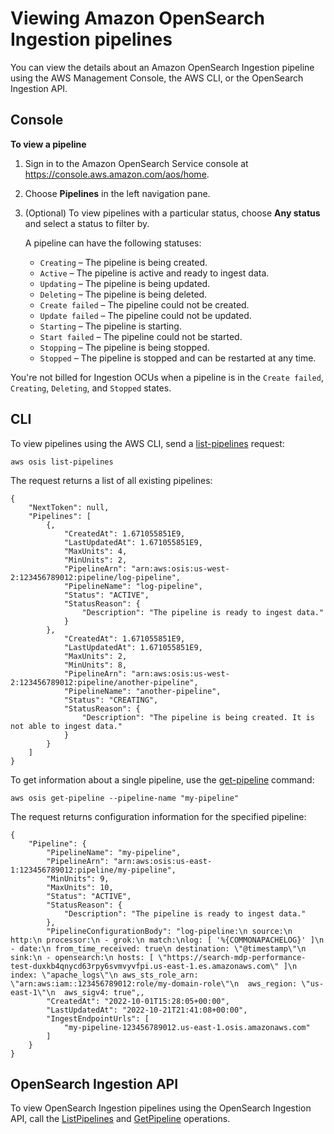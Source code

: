 # Viewing Amazon OpenSearch Ingestion pipelines<a name="list-pipeline"></a>

You can view the details about an Amazon OpenSearch Ingestion pipeline using the AWS Management Console, the AWS CLI, or the OpenSearch Ingestion API\.

## Console<a name="list-pipeline-console"></a>

**To view a pipeline**

1. Sign in to the Amazon OpenSearch Service console at [https://console\.aws\.amazon\.com/aos/home](https://console.aws.amazon.com/aos/home)\.

1. Choose **Pipelines** in the left navigation pane\.

1. \(Optional\) To view pipelines with a particular status, choose **Any status** and select a status to filter by\.

   A pipeline can have the following statuses:
   + `Creating` – The pipeline is being created\.
   + `Active` – The pipeline is active and ready to ingest data\.
   + `Updating` – The pipeline is being updated\.
   + `Deleting` – The pipeline is being deleted\.
   + `Create failed` – The pipeline could not be created\.
   + `Update failed` – The pipeline could not be updated\.
   + `Starting` – The pipeline is starting\.
   + `Start failed` – The pipeline could not be started\.
   + `Stopping` – The pipeline is being stopped\.
   + `Stopped` – The pipeline is stopped and can be restarted at any time\.

You're not billed for Ingestion OCUs when a pipeline is in the `Create failed`, `Creating`, `Deleting`, and `Stopped` states\.

## CLI<a name="list-pipeline-cli"></a>

To view pipelines using the AWS CLI, send a [list\-pipelines](https://docs.aws.amazon.com/cli/latest/reference/osis/list-pipelines.html) request:

```
aws osis list-pipelines  
```

The request returns a list of all existing pipelines:

```
{
    "NextToken": null,
    "Pipelines": [
        {,
            "CreatedAt": 1.671055851E9,
            "LastUpdatedAt": 1.671055851E9,
            "MaxUnits": 4,
            "MinUnits": 2,
            "PipelineArn": "arn:aws:osis:us-west-2:123456789012:pipeline/log-pipeline",
            "PipelineName": "log-pipeline",
            "Status": "ACTIVE",
            "StatusReason": {
                "Description": "The pipeline is ready to ingest data."
            }
        },
            "CreatedAt": 1.671055851E9,
            "LastUpdatedAt": 1.671055851E9,
            "MaxUnits": 2,
            "MinUnits": 8,
            "PipelineArn": "arn:aws:osis:us-west-2:123456789012:pipeline/another-pipeline",
            "PipelineName": "another-pipeline",
            "Status": "CREATING",
            "StatusReason": {
                "Description": "The pipeline is being created. It is not able to ingest data."
            }
        }
    ]
}
```

To get information about a single pipeline, use the [get\-pipeline](https://docs.aws.amazon.com/cli/latest/reference/osis/get-pipeline.html) command:

```
aws osis get-pipeline --pipeline-name "my-pipeline"
```

The request returns configuration information for the specified pipeline:

```
{
    "Pipeline": {
        "PipelineName": "my-pipeline",
        "PipelineArn": "arn:aws:osis:us-east-1:123456789012:pipeline/my-pipeline",
        "MinUnits": 9,
        "MaxUnits": 10,
        "Status": "ACTIVE",
        "StatusReason": {
            "Description": "The pipeline is ready to ingest data."
        },
        "PipelineConfigurationBody": "log-pipeline:\n source:\n http:\n processor:\n - grok:\n match:\nlog: [ '%{COMMONAPACHELOG}' ]\n - date:\n from_time_received: true\n destination: \"@timestamp\"\n  sink:\n - opensearch:\n hosts: [ \"https://search-mdp-performance-test-duxkb4qnycd63rpy6svmvyvfpi.us-east-1.es.amazonaws.com\" ]\n index: \"apache_logs\"\n aws_sts_role_arn: \"arn:aws:iam::123456789012:role/my-domain-role\"\n  aws_region: \"us-east-1\"\n  aws_sigv4: true",,
        "CreatedAt": "2022-10-01T15:28:05+00:00",
        "LastUpdatedAt": "2022-10-21T21:41:08+00:00",
        "IngestEndpointUrls": [
            "my-pipeline-123456789012.us-east-1.osis.amazonaws.com"
        ]
    }
}
```

## OpenSearch Ingestion API<a name="list-pipelines-api"></a>

To view OpenSearch Ingestion pipelines using the OpenSearch Ingestion API, call the [ListPipelines](https://docs.aws.amazon.com/opensearch-service/latest/APIReference/API_osis_ListPipelines.html) and [GetPipeline](https://docs.aws.amazon.com/opensearch-service/latest/APIReference/API_osis_GetPipeline.html) operations\.